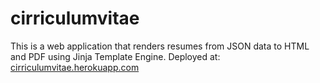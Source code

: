 # cirriculumvitae
This is a web application that renders resumes from JSON data to HTML and PDF using Jinja Template Engine. Deployed at: [cirriculumvitae.herokuapp.com](cirriculumvitae.herokuapp.com)
